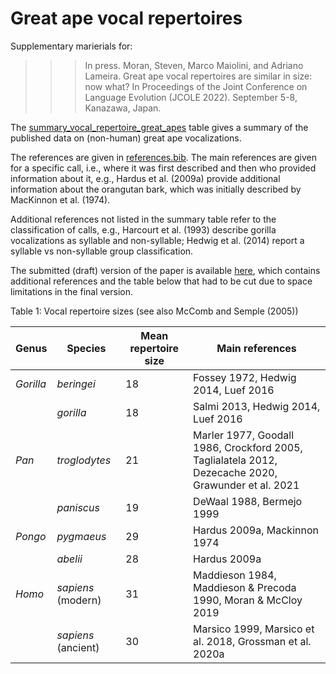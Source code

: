 # Great ape vocal repertoires

Supplementary marierials for:

>>> In press. Moran, Steven, Marco Maiolini, and Adriano Lameira. Great ape vocal repertoires are similar in size: now what? In Proceedings of the Joint Conference on Language Evolution (JCOLE 2022). September 5-8, Kanazawa, Japan.

The [summary_vocal_repertoire_great_apes](summary_great_ape_vocal_repoertoires.csv) table gives a summary of the published data on (non-human) great ape vocalizations.

The references are given in [references.bib](references.bib). The main references are given for a specific call, i.e., where it was first described and then who provided information about it, e.g., Hardus et al. (2009a) provide additional information about the orangutan bark, which was initially described by MacKinnon et al. (1974).

Additional references not listed in the summary table refer to the classification of calls, e.g., Harcourt et al. (1993) describe gorilla vocalizations as syllable and non-syllable; Hedwig et al. (2014) report a syllable vs non-syllable group classification.

The submitted (draft) version of the paper is available [here](JCOLE_130_draft.pdf), which contains additional references and the table below that had to be cut due to space limitations in the final version.

Table 1: Vocal repertoire sizes (see also McComb and Semple (2005))

| Genus   | Species  | Mean repertoire size | Main references                     |
| --------| -------- | -------------------- | ----------------------------------- |
| _Gorilla_ | _beringei_ | 18                   | Fossey 1972, Hedwig 2014, Luef 2016 | 
|         | _gorilla_  | 18                   | Salmi 2013, Hedwig 2014, Luef 2016  |
| _Pan_     | _troglodytes_ | 21| Marler 1977, Goodall 1986, Crockford 2005, Taglialatela 2012, Dezecache 2020, Grawunder et al. 2021 |
|         | _paniscus_ | 19 | DeWaal 1988, Bermejo 1999 |
| _Pongo_   | _pygmaeus_ | 29| Hardus 2009a, Mackinnon 1974 |
|         | _abelii_   | 28 | Hardus 2009a |
| _Homo_     | _sapiens_ (modern) | 31 | Maddieson 1984, Maddieson & Precoda 1990, Moran & McCloy 2019 |
|         | _sapiens_ (ancient) | 30 | Marsico 1999, Marsico et al. 2018, Grossman et al. 2020a |

